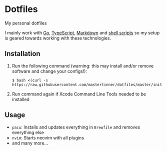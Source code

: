 # Dotfiles

My personal dotfiles

I mainly work with [Go](https://golang.org/), [TypeScript](https://www.typescriptlang.org/), [Markdown](https://en.wikipedia.org/wiki/Markdown) and [shell scripts](https://en.wikipedia.org/wiki/Shell_script) so my setup is geared towards working with these technologies.

## Installation

1. Run the following command (warning: this may install and/or remove software and change your configs!):

    ```shell
    $ bash <(curl -s https://raw.githubusercontent.com/mastertinner/dotfiles/master/init.sh)
    ```

1. Run command again if Xcode Command Line Tools needed to be installed

## Usage

* `pacu`: Installs and updates everything in `Brewfile` and removes everything else
* `nvim`: Starts neovim with all plugins
* and many more...
